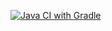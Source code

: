 [![Java CI with Gradle](https://github.com/Karamellnay/Patterns/actions/workflows/gradle.yml/badge.svg)](https://github.com/Karamellnay/Patterns/actions/workflows/gradle.yml)